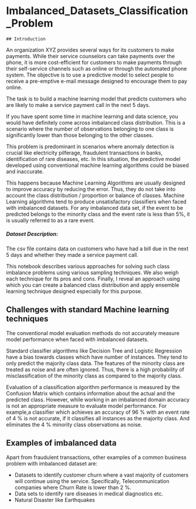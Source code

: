# Imbalanced_Datasets_Classification_Problem

    ## Introduction
  

 An organization XYZ provides several ways for its customers to make payments. While their service counselors can take payments over the phone, it is more cost-efficient for customers to make payments through their self-service channels such as online or through the automated phone system.  The objective is to use a predictive model to select people to receive a pre-emptive e-mail message designed to encourage them to pay online.

 The task is to build a machine learning model that predicts customers who are likely to make a service payment call in the next 5 days.




<p>  If you have spent some time in machine learning and data science, you would have definitely come across imbalanced class distribution. This is a scenario where the number of observations belonging to one class is significantly lower than those belonging to the other classes. </p>
     
        
<p> This problem is predominant in scenarios where anomaly detection is crucial like electricity pilferage, fraudulent transactions in banks, identification of rare diseases, etc. In this situation, the predictive model developed using conventional machine learning algorithms could be biased and inaccurate.    </p>
     
        
<p>
This happens because Machine Learning Algorithms are usually designed to improve accuracy by reducing the error. Thus, they do not take into account the class distribution / proportion or balance of classes. Machine Learning algorithms tend to produce unsatisfactory classifiers when faced with imbalanced datasets. For any imbalanced data set, if the event to be predicted belongs to the minority class and the event rate is less than 5%, it is usually referred to as a rare event.</p>
     
        

   
 <h5> Dataset Description: </h5>
The csv file contains data on customers who have had a bill due in the next 5 days and whether they made a service payment call. 

<p> This notebook describes various approaches for solving such class imbalance problems using various sampling techniques. We also weigh each technique for its pros and cons. Finally, I reveal an approach using which you can create a balanced class distribution and apply ensemble learning technique designed especially for this purpose.</p>

</ol>

## Challenges with standard Machine learning techniques
The conventional model evaluation methods do not accurately measure model performance when faced with imbalanced datasets.

Standard classifier algorithms like Decision Tree and Logistic Regression have a bias towards classes which have number of instances. They tend to only predict the majority class data. The features of the minority class are treated as noise and are often ignored. Thus, there is a high probability of misclassification of the minority class as compared to the majority class.

Evaluation of a classification algorithm performance is measured by the Confusion Matrix which contains information about the actual and the predicted class. However, while working in an imbalanced domain accuracy is not an appropriate measure to evaluate model performance. For example,a classifier which achieves an accuracy of 96 % with an event rate of 4 % is not accurate, if it classifies all instances as the majority class. And eliminates the 4 % minority class observations as noise.

## Examples of imbalanced data
Apart from fraudulent transactions, other examples of a common business problem with imbalanced dataset are:

- Datasets to identify customer churn where a vast majority of customers will continue using the service. Specifically, Telecommunication companies where Churn Rate is lower than 2 %.
- Data sets to identify rare diseases in medical diagnostics etc.
- Natural Disaster like Earthquakes
